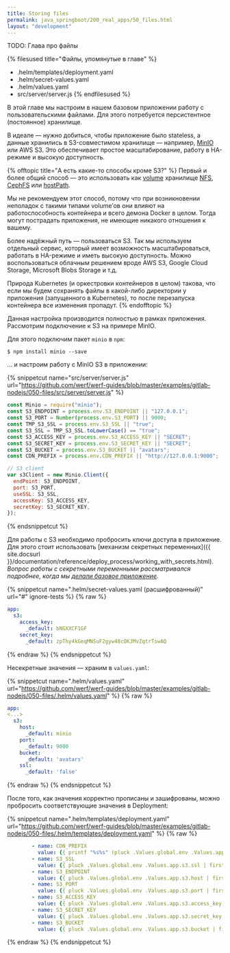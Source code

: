 ```yaml
---
title: Storing files
permalink: java_springboot/200_real_apps/50_files.html
layout: "development"
---
```


TODO: Глава про файлы


{% filesused title="Файлы, упомянутые в главе" %}
- .helm/templates/deployment.yaml
- .helm/secret-values.yaml
- .helm/values.yaml
- src/server/server.js
{% endfilesused %}

В этой главе мы настроим в нашем базовом приложении работу с пользовательскими файлами. Для этого потребуется персистентное (постоянное) хранилище.

В идеале — нужно добиться, чтобы приложение было stateless, а данные хранились в S3-совместимом хранилище — например, [MinIO](https://github.com/minio/minio) или AWS S3. Это обеспечивает простое масштабирование, работу в HA-режиме и высокую доступность.

{% offtopic title="А есть какие-то способы кроме S3?" %}
Первый и более общий способ — это использовать как [volume](https://kubernetes.io/docs/concepts/storage/volumes/) хранилище [NFS](https://kubernetes.io/docs/concepts/storage/volumes/#nfs), [CephFS](https://kubernetes.io/docs/concepts/storage/volumes/#cephfs) или [hostPath](https://kubernetes.io/docs/concepts/storage/volumes/#hostpath).

Мы не рекомендуем этот способ, потому что при возникновении неполадок с такими типами volume’ов они влияют на работоспособность контейнера и всего демона Docker в целом. Тогда могут пострадать приложения, не имеющие никакого отношения к вашему.

Более надёжный путь — пользоваться S3. Так мы используем отдельный сервис, который имеет возможность масштабироваться, работать в HA-режиме и иметь высокую доступность. Можно воспользоваться облачным решением вроде AWS S3, Google Cloud Storage, Microsoft Blobs Storage и т.д.

Природа Kubernetes (и оркестровки контейнеров в целом) такова, что если мы будем сохранять файлы в какой-либо директории у приложения (запущенного в Kubernetes), то после перезапуска контейнера все изменения пропадут.
{% endofftopic %}

Данная настройка производится полностью в рамках приложения. Рассмотрим подключение к S3 на примере MinIO.

Для этого подключим пакет `minio` в `npm`:

```shell
$ npm install minio --save
```

… и настроим работу с MinIO S3 в приложении:

{% snippetcut name="src/server/server.js" url="https://github.com/werf/werf-guides/blob/master/examples/gitlab-nodejs/050-files/src/server/server.js" %}
```js
const Minio = require("minio");
const S3_ENDPOINT = process.env.S3_ENDPOINT || "127.0.0.1";
const S3_PORT = Number(process.env.S3_PORT) || 9000;
const TMP_S3_SSL = process.env.S3_SSL || "true";
const S3_SSL = TMP_S3_SSL.toLowerCase() == "true";
const S3_ACCESS_KEY = process.env.S3_ACCESS_KEY || "SECRET";
const S3_SECRET_KEY = process.env.S3_SECRET_KEY || "SECRET";
const S3_BUCKET = process.env.S3_BUCKET || "avatars";
const CDN_PREFIX = process.env.CDN_PREFIX || "http://127.0.0.1:9000";

// S3 client
var s3Client = new Minio.Client({
  endPoint: S3_ENDPOINT,
  port: S3_PORT,
  useSSL: S3_SSL,
  accessKey: S3_ACCESS_KEY,
  secretKey: S3_SECRET_KEY,
});
```
{% endsnippetcut %}

Для работы с S3 необходимо пробросить ключи доступа в приложение. Для этого стоит использовать [механизм секретных переменных]({{ site.docsurl }}/documentation/reference/deploy_process/working_with_secrets.html). *Вопрос работы с секретными переменными рассматривался подробнее, когда мы [делали базовое приложение](020_basic.html#secret-values-yaml).*

{% snippetcut name=".helm/secret-values.yaml (расшифрованный)" url="#" ignore-tests %}
{% raw %}
```yaml
app:
  s3:
    access_key:
      _default: bNGXXCF1GF
    secret_key:
      _default: zpThy4kGeqMNSuF2gyw48cOKJMvZqtrTswAQ
```
{% endraw %}
{% endsnippetcut %}

Несекретные значения — храним в `values.yaml`:

{% snippetcut name=".helm/values.yaml" url="https://github.com/werf/werf-guides/blob/master/examples/gitlab-nodejs/050-files/.helm/values.yaml" %}
{% raw %}
```yaml
app:
<...>
  s3:
    host:
      _default: minio
    port:
      _default: 9000
    bucket:
      _default: 'avatars'
    ssl:
      _default: 'false'
```
{% endraw %}
{% endsnippetcut %}

После того, как значения корректно прописаны и зашифрованы, можно пробросить соответствующие значения в Deployment:

{% snippetcut name=".helm/templates/deployment.yaml" url="https://github.com/werf/werf-guides/blob/master/examples/gitlab-nodejs/050-files/.helm/templates/deployment.yaml" %}
{% raw %}
```yaml
        - name: CDN_PREFIX
          value: {{ printf "%s%s" (pluck .Values.global.env .Values.app.cdn_prefix | first | default .Values.app.cdn_prefix._default) (pluck .Values.global.env .Values.app.s3.bucket | first | default .Values.app.s3.bucket._default) | quote }}
        - name: S3_SSL
          value: {{ pluck .Values.global.env .Values.app.s3.ssl | first | default .Values.app.s3.ssl._default | quote }}
        - name: S3_ENDPOINT
          value: {{ pluck .Values.global.env .Values.app.s3.host | first | default .Values.app.s3.host._default | quote  }}
        - name: S3_PORT
          value: {{ pluck .Values.global.env .Values.app.s3.port | first | default .Values.app.s3.port._default | quote }}
        - name: S3_ACCESS_KEY
          value: {{ pluck .Values.global.env .Values.app.s3.access_key | first | default .Values.app.s3.access_key._default | quote }}
        - name: S3_SECRET_KEY
          value: {{ pluck .Values.global.env .Values.app.s3.secret_key | first | default .Values.app.s3.secret_key._default | quote }}
        - name: S3_BUCKET
          value: {{ pluck .Values.global.env .Values.app.s3.bucket | first | default .Values.app.s3.bucket._default | quote }}
```
{% endraw %}
{% endsnippetcut %}


<div id="go-forth-button">
    <go-forth url="60_email.html" label="Работа с электронной почтой" framework="{{ page.label_framework }}" ci="{{ page.label_ci }}" guide-code="{{ page.guide_code }}" base-url="{{ site.baseurl }}"></go-forth>
</div>
